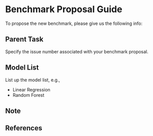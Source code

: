# Benchmark Proposal Guide

To propose the new benchmark, please give us the following info:

## Parent Task

Specify the issue number associated with your benchmark proposal.

## Model List

List up the model list, e.g.,

- Linear Regression
- Random Forest

## Note

## References
